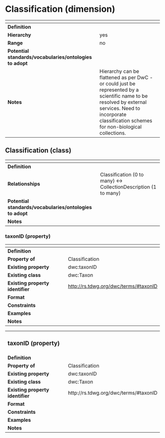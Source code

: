 

# Classification (dimension)  

| <!-- --> | <!-- --> |
| ---- | ---- |
| **Definition** |  |
| **Hierarchy** | yes |
| **Range** | no |
| **Potential standards/vocabularies/ontologies to adopt** | |
| **Notes** | Hierarchy can be flattened as per DwC - or could just be represented by a scientific name to be resolved by external services. Need to incorporate classification schemes for non-biological collections. |

## Classification (class)

| <!-- --> | <!-- --> |
| ---- | ---- |
| **Definition** |  |
| **Relationships** | Classification (0 to many) <-> CollectionDescription (1 to many) |
| **Potential standards/vocabularies/ontologies to adopt** | |
| **Notes** | 

### taxonID (property)

| <!-- --> | <!-- --> |
| ---- | ---- |
| **Definition** |  |
| **Property of** | Classification |
| **Existing property** | dwc:taxonID |
| **Existing class** | dwc:Taxon |
| **Existing property identifier** | http://rs.tdwg.org/dwc/terms/#taxonID |
| **Format** |  |
| **Constraints** |  |
| **Examples** |  |
| **Notes** |  |

<table width=100%>
    <tr><td span=2><h3>taxonID (property)</h3></td></tr>
    <tr><td style="font-weight: bold">Definition</td><td></td></tr>
    <tr><td style="font-weight: bold">Property of</td><td>Classification</td></tr>
    <tr><td style="font-weight: bold">Existing property</td><td>dwc:taxonID</td></tr>
    <tr><td style="font-weight: bold">Existing class</td><td>dwc:Taxon</td></tr>
    <tr><td style="font-weight: bold">Existing property identifier</td><td>http://rs.tdwg.org/dwc/terms/#taxonID</td></tr>
    <tr><td style="font-weight: bold">Format</td><td></td></tr>
    <tr><td style="font-weight: bold">Constraints</td><td></td></tr>
    <tr><td style="font-weight: bold">Examples</td><td></td></tr>
    <tr><td style="font-weight: bold">Notes</td><td></td></tr>
</table>